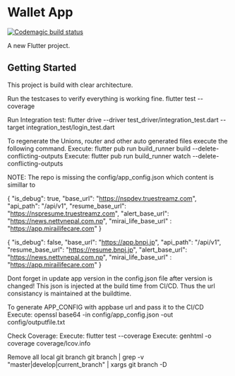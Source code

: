 # Wallet App 
[![Codemagic build status](https://api.codemagic.io/apps/6017bdd19e376abf2de1e47f/6018e9ee4ad38cf97745dbff/status_badge.svg)](https://codemagic.io/apps/6017bdd19e376abf2de1e47f/6018e9ee4ad38cf97745dbff/latest_build)

A new Flutter project.

## Getting Started

This project is build with clear architecture.

Run the testcases to verify everything is working fine.
flutter test --coverage

Run Integration test:
flutter drive --driver test_driver/integration_test.dart --target integration_test/login_test.dart

To regenerate the Unions, router and other auto generated files execute the following command.
Execute: flutter pub run build_runner build --delete-conflicting-outputs 
Execute: flutter pub run build_runner watch --delete-conflicting-outputs 

NOTE:
The repo is missing the config/app_config.json which content is simillar to

{
    "is_debug": true,
    "base_url": "https://nspdev.truestreamz.com",
    "api_path": "/api/v1",
    "resume_base_url": "https://nspresume.truestreamz.com",
    "alert_base_url": "https://news.nettvnepal.com.np",
    "mirai_life_base_url" : "https://app.mirailifecare.com"
}

{
    "is_debug": false,
    "base_url": "https://app.bnpj.jp",
    "api_path": "/api/v1",
    "resume_base_url": "https://resume.bnpj.jp",
    "alert_base_url": "https://news.nettvnepal.com.np",
    "mirai_life_base_url" : "https://app.mirailifecare.com"
}

Dont forget in update app version in the config.json file after version is changed!
This json is injected at the build time from CI/CD. Thus the url consistancy is maintained at the buildtime.

To generate APP_CONFIG with appbase url and pass it to the CI/CD
Execute: openssl base64 -in config/app_config.json -out config/outputfile.txt

Check Coverage:
Execute: flutter test --coverage
Execute: genhtml -o coverage coverage/lcov.info

Remove all local git branch
git branch | grep -v "master\|develop\|current_branch" | xargs git branch -D 